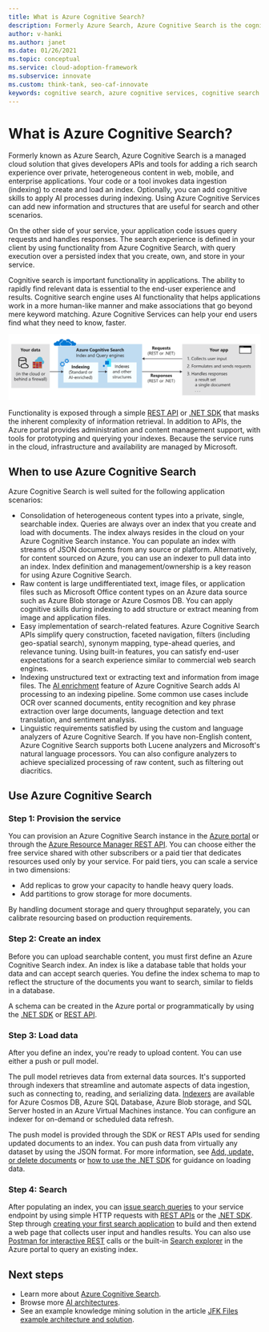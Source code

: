 ```yaml
---
title: What is Azure Cognitive Search?
description: Formerly Azure Search, Azure Cognitive Search is the cognitive search engine that helps you apply AI processes while indexing. Learn more about Azure Cognitive Services.
author: v-hanki
ms.author: janet
ms.date: 01/26/2021
ms.topic: conceptual
ms.service: cloud-adoption-framework
ms.subservice: innovate
ms.custom: think-tank, seo-caf-innovate
keywords: cognitive search, azure cognitive services, cognitive search engine, what is cognitive, azure search
---
```


<!-- cSpell:ignore Lucene -->

<!-- docutune:casing "JFK Files" -->
<!-- docutune:ignore "Azure Search" -->

# What is Azure Cognitive Search?

Formerly known as Azure Search, Azure Cognitive Search is a managed cloud solution that gives developers APIs and tools for adding a rich search experience over private, heterogeneous content in web, mobile, and enterprise applications. Your code or a tool invokes data ingestion (indexing) to create and load an index. Optionally, you can add cognitive skills to apply AI processes during indexing. Using Azure Cognitive Services can add new information and structures that are useful for search and other scenarios.

On the other side of your service, your application code issues query requests and handles responses. The search experience is defined in your client by using functionality from Azure Cognitive Search, with query execution over a persisted index that you create, own, and store in your service.

Cognitive search is important functionality in applications. The ability to rapidly find relevant data is essential to the end-user experience and results. Cognitive search engine uses AI functionality that helps applications work in a more human-like manner and make associations that go beyond mere keyword matching. Azure Cognitive Services can help your end users find what they need to know, faster.

![Diagram that shows Azure Cognitive Search.](../../_images/ai-cognitive-search.png)

Functionality is exposed through a simple [REST API](/rest/api/searchservice/) or [.NET SDK](/azure/search/search-howto-dotnet-sdk) that masks the inherent complexity of information retrieval. In addition to APIs, the Azure portal provides administration and content management support, with tools for prototyping and querying your indexes. Because the service runs in the cloud, infrastructure and availability are managed by Microsoft.

## When to use Azure Cognitive Search

Azure Cognitive Search is well suited for the following application scenarios:

- Consolidation of heterogeneous content types into a private, single, searchable index. Queries are always over an index that you create and load with documents. The index always resides in the cloud on your Azure Cognitive Search instance. You can populate an index with streams of JSON documents from any source or platform. Alternatively, for content sourced on Azure, you can use an indexer to pull data into an index. Index definition and management/ownership is a key reason for using Azure Cognitive Search.
- Raw content is large undifferentiated text, image files, or application files such as Microsoft Office content types on an Azure data source such as Azure Blob storage or Azure Cosmos DB. You can apply cognitive skills during indexing to add structure or extract meaning from image and application files.
- Easy implementation of search-related features. Azure Cognitive Search APIs simplify query construction, faceted navigation, filters (including geo-spatial search), synonym mapping, type-ahead queries, and relevance tuning. Using built-in features, you can satisfy end-user expectations for a search experience similar to commercial web search engines.
- Indexing unstructured text or extracting text and information from image files. The [AI enrichment](/azure/search/cognitive-search-concept-intro) feature of Azure Cognitive Search adds AI processing to an indexing pipeline. Some common use cases include OCR over scanned documents, entity recognition and key phrase extraction over large documents, language detection and text translation, and sentiment analysis.
- Linguistic requirements satisfied by using the custom and language analyzers of Azure Cognitive Search. If you have non-English content, Azure Cognitive Search supports both Lucene analyzers and Microsoft's natural language processors. You can also configure analyzers to achieve specialized processing of raw content, such as filtering out diacritics.

## Use Azure Cognitive Search

### Step 1: Provision the service

You can provision an Azure Cognitive Search instance in the [Azure portal](https://portal.azure.com/) or through the [Azure Resource Manager REST API](/rest/api/searchmanagement/). You can choose either the free service shared with other subscribers or a paid tier that dedicates resources used only by your service. For paid tiers, you can scale a service in two dimensions:

- Add replicas to grow your capacity to handle heavy query loads.
- Add partitions to grow storage for more documents.

By handling document storage and query throughput separately, you can calibrate resourcing based on production requirements.

### Step 2: Create an index

Before you can upload searchable content, you must first define an Azure Cognitive Search index. An index is like a database table that holds your data and can accept search queries. You define the index schema to map to reflect the structure of the documents you want to search, similar to fields in a database.

A schema can be created in the Azure portal or programmatically by using the [.NET SDK](/azure/search/search-howto-dotnet-sdk) or [REST API](/rest/api/searchservice/).

### Step 3: Load data

After you define an index, you're ready to upload content. You can use either a push or pull model.

The pull model retrieves data from external data sources. It's supported through indexers that streamline and automate aspects of data ingestion, such as connecting to, reading, and serializing data. [Indexers](/rest/api/searchservice/Indexer-operations) are available for Azure Cosmos DB, Azure SQL Database, Azure Blob storage, and SQL Server hosted in an Azure Virtual Machines instance. You can configure an indexer for on-demand or scheduled data refresh.

The push model is provided through the SDK or REST APIs used for sending updated documents to an index. You can push data from virtually any dataset by using the JSON format. For more information, see [Add, update, or delete documents](/rest/api/searchservice/addupdate-or-delete-documents) or [how to use the .NET SDK](/azure/search/search-howto-dotnet-sdk) for guidance on loading data.

### Step 4: Search

After populating an index, you can [issue search queries](/azure/search/search-query-overview) to your service endpoint by using simple HTTP requests with [REST APIs](/rest/api/searchservice/search-documents) or the [.NET SDK](/dotnet/api/microsoft.azure.search.idocumentsoperations?view=azure-dotnet). Step through [creating your first search application](/azure/search/tutorial-csharp-create-first-app) to build and then extend a web page that collects user input and handles results. You can also use [Postman for interactive REST](/azure/search/search-get-started-postman) calls or the built-in [Search explorer](/azure/search/search-explorer) in the Azure portal to query an existing index.

## Next steps

- Learn more about [Azure Cognitive Search](/azure/search/).
- Browse more [AI architectures](/azure/architecture/browse/).
- See an example knowledge mining solution in the article [JFK Files example architecture and solution](/azure/architecture/solution-ideas/articles/cognitive-search-with-skillsets).

